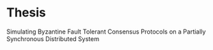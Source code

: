 # Thesis
Simulating Byzantine Fault Tolerant Consensus Protocols on a Partially Synchronous Distributed System 

